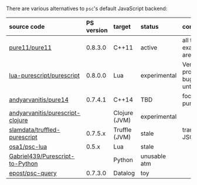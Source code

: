 There are various alternatives to `psc`'s default JavaScript backend:

| source code                                                                           | PS version | target        | status   | comments               | 
|:--------------------------------------------------------------------------------------|:-----------|:--------------|:------|:-----------------------|
| [pure11/pure11](https://github.com/pure11/pure11)                       | 0.8.3.0    | C++11         | active | all tests in examples/passing are passing |
| [lua-purescript/purescript](https://github.com/lua-purescript/purescript) | 0.8.0.0 | Lua | experimental | Very new and probably full of bugs. Largely untested |
| [andyarvanitis/pure14](https://github.com/andyarvanitis/pure14)                       | 0.7.4.1    | C++14         | TBD |  focus shifted to pure11 for now  |
| [andyarvanitis/purescript-clojure](https://github.com/andyarvanitis/purescript-clojure) |          | Clojure (JVM) | experimental |                 |
| [slamdata/truffled-purescript](https://github.com/slamdata/truffled-purescript)       | 0.7.5.x    | Truffle (JVM) | stale | translates CoreFN JSON |
| [osa1/psc-lua](https://github.com/osa1/psc-lua)                                       | 0.5.x      | Lua           | stale |                        |
| [Gabriel439/Purescript-to-Python](https://github.com/Gabriel439/Purescript-to-Python) |            | Python        | unusable atm |                        |
| [epost/psc-query](https://github.com/epost/psc-query)                                 | 0.7.3.0    | Datalog       | toy   |                        |
